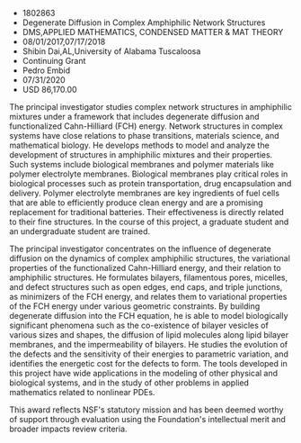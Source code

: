 
* 1802863
* Degenerate Diffusion in Complex Amphiphilic Network Structures
* DMS,APPLIED MATHEMATICS, CONDENSED MATTER & MAT THEORY
* 08/01/2017,07/17/2018
* Shibin Dai,AL,University of Alabama Tuscaloosa
* Continuing Grant
* Pedro Embid
* 07/31/2020
* USD 86,170.00

The principal investigator studies complex network structures in amphiphilic
mixtures under a framework that includes degenerate diffusion and functionalized
Cahn-Hilliard (FCH) energy. Network structures in complex systems have close
relations to phase transitions, materials science, and mathematical biology. He
develops methods to model and analyze the development of structures in
amphiphilic mixtures and their properties. Such systems include biological
membranes and polymer materials like polymer electrolyte membranes. Biological
membranes play critical roles in biological processes such as protein
transportation, drug encapsulation and delivery. Polymer electrolyte membranes
are key ingredients of fuel cells that are able to efficiently produce clean
energy and are a promising replacement for traditional batteries. Their
effectiveness is directly related to their fine structures. In the course of
this project, a graduate student and an undergraduate student are trained.

The principal investigator concentrates on the influence of degenerate diffusion
on the dynamics of complex amphiphilic structures, the variational properties of
the functionalized Cahn-Hilliard energy, and their relation to amphiphilic
structures. He formulates bilayers, filamentous pores, micelles, and defect
structures such as open edges, end caps, and triple junctions, as minimizers of
the FCH energy, and relates them to variational properties of the FCH energy
under various geometric constraints. By building degenerate diffusion into the
FCH equation, he is able to model biologically significant phenomena such as the
co-existence of bilayer vesicles of various sizes and shapes, the diffusion of
lipid molecules along lipid bilayer membranes, and the impermeability of
bilayers. He studies the evolution of the defects and the sensitivity of their
energies to parametric variation, and identifies the energetic cost for the
defects to form. The tools developed in this project have wide applications in
the modeling of other physical and biological systems, and in the study of other
problems in applied mathematics related to nonlinear PDEs.

This award reflects NSF's statutory mission and has been deemed worthy of
support through evaluation using the Foundation's intellectual merit and broader
impacts review criteria.
